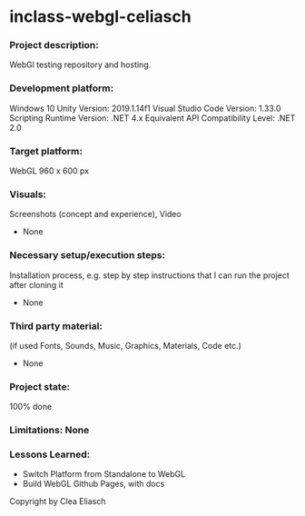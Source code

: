 # inclass-webgl-celiasch
 
 ### Project description: 
WebGl testing repository and hosting. 

### Development platform: 
Windows 10
Unity Version: 2019.1.14f1
Visual Studio Code Version: 1.33.0
Scripting Runtime Version: .NET 4.x Equivalent
API Compatibility Level: .NET 2.0

### Target platform: 
WebGL 960 x 600 px

### Visuals: 
Screenshots (concept and experience), Video
* None

### Necessary setup/execution steps: 
Installation process, e.g. step by step instructions that I can run the project after cloning it
* None

### Third party material: 
(if used Fonts, Sounds, Music, Graphics, Materials, Code etc.)
* None

### Project state: 
100% done

### Limitations: None

### Lessons Learned: 
* Switch Platform from Standalone to WebGL
* Build WebGL Github Pages, with docs

Copyright by Clea Eliasch
